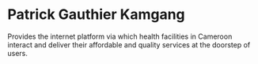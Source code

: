 <style>
  .color-text{
  color:red;
  }
  </style>
  
  <h1 class=" red-text">Patrick Gauthier Kamgang </h1>
  
Provides the internet platform via which health facilities in Cameroon interact and deliver their affordable and quality services at the doorstep of users.
